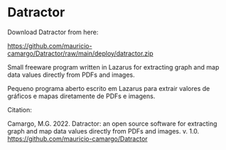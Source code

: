 # Datractor
 
Download Datractor from here:

https://github.com/mauricio-camargo/Datractor/raw/main/deploy/datractor.zip

Small freeware program written in Lazarus for extracting graph and map data values directly from PDFs and images.

Pequeno programa aberto escrito em Lazarus para extrair valores de gráficos e mapas diretamente de PDFs e imagens.

Citation:

Camargo, M.G. 2022. Datractor: an open source software for extracting graph and map data values directly from PDFs and images. v. 1.0.
https://github.com/mauricio-camargo/Datractor
